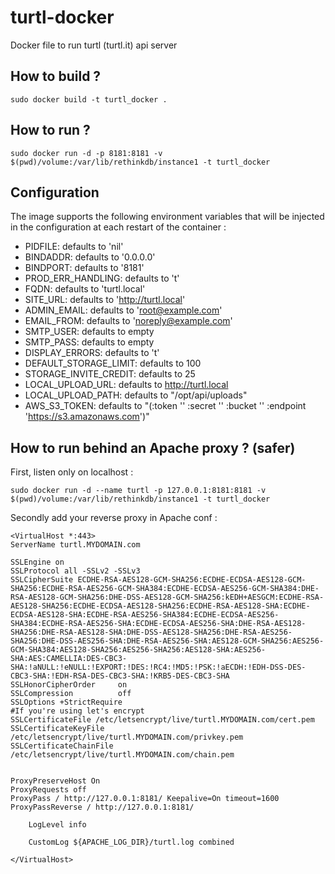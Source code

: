 # turtl-docker

Docker file to run turtl (turtl.it) api server

## How to build ?

```
sudo docker build -t turtl_docker .
```


## How to run ?

```
sudo docker run -d -p 8181:8181 -v $(pwd)/volume:/var/lib/rethinkdb/instance1 -t turtl_docker
```
## Configuration

The image supports the following environment variables that will be injected in the configuration at each restart of the container :

- PIDFILE: defaults to 'nil'
- BINDADDR: defaults to '0.0.0.0'
- BINDPORT: defaults to '8181'
- PROD_ERR_HANDLING: defaults to 't'
- FQDN: defaults to 'turtl.local'
- SITE_URL: defaults to 'http://turtl.local'
- ADMIN_EMAIL: defaults to 'root@example.com'
- EMAIL_FROM: defaults to 'noreply@example.com'
- SMTP_USER: defaults to empty
- SMTP_PASS: defaults to empty
- DISPLAY_ERRORS: defaults to 't'
- DEFAULT_STORAGE_LIMIT: defaults to 100
- STORAGE_INVITE_CREDIT: defaults to 25
- LOCAL_UPLOAD_URL: defaults to http://turtl.local
- LOCAL_UPLOAD_PATH: defaults to "/opt/api/uploads"
- AWS_S3_TOKEN: defaults to "(:token ''
                              :secret ''
                              :bucket ''
                              :endpoint 'https://s3.amazonaws.com')"

## How to run behind an Apache proxy ? (safer)

First, listen only on localhost :

```
sudo docker run -d --name turtl -p 127.0.0.1:8181:8181 -v $(pwd)/volume:/var/lib/rethinkdb/instance1 -t turtl_docker
```

Secondly add your reverse proxy in Apache conf :

```
<VirtualHost *:443>
ServerName turtl.MYDOMAIN.com

SSLEngine on
SSLProtocol all -SSLv2 -SSLv3
SSLCipherSuite ECDHE-RSA-AES128-GCM-SHA256:ECDHE-ECDSA-AES128-GCM-SHA256:ECDHE-RSA-AES256-GCM-SHA384:ECDHE-ECDSA-AES256-GCM-SHA384:DHE-RSA-AES128-GCM-SHA256:DHE-DSS-AES128-GCM-SHA256:kEDH+AESGCM:ECDHE-RSA-AES128-SHA256:ECDHE-ECDSA-AES128-SHA256:ECDHE-RSA-AES128-SHA:ECDHE-ECDSA-AES128-SHA:ECDHE-RSA-AES256-SHA384:ECDHE-ECDSA-AES256-SHA384:ECDHE-RSA-AES256-SHA:ECDHE-ECDSA-AES256-SHA:DHE-RSA-AES128-SHA256:DHE-RSA-AES128-SHA:DHE-DSS-AES128-SHA256:DHE-RSA-AES256-SHA256:DHE-DSS-AES256-SHA:DHE-RSA-AES256-SHA:AES128-GCM-SHA256:AES256-GCM-SHA384:AES128-SHA256:AES256-SHA256:AES128-SHA:AES256-SHA:AES:CAMELLIA:DES-CBC3-SHA:!aNULL:!eNULL:!EXPORT:!DES:!RC4:!MD5:!PSK:!aECDH:!EDH-DSS-DES-CBC3-SHA:!EDH-RSA-DES-CBC3-SHA:!KRB5-DES-CBC3-SHA
SSLHonorCipherOrder     on
SSLCompression          off
SSLOptions +StrictRequire
#If you're using let's encrypt
SSLCertificateFile /etc/letsencrypt/live/turtl.MYDOMAIN.com/cert.pem
SSLCertificateKeyFile /etc/letsencrypt/live/turtl.MYDOMAIN.com/privkey.pem
SSLCertificateChainFile	/etc/letsencrypt/live/turtl.MYDOMAIN.com/chain.pem


ProxyPreserveHost On
ProxyRequests off
ProxyPass / http://127.0.0.1:8181/ Keepalive=On timeout=1600
ProxyPassReverse / http://127.0.0.1:8181/

	LogLevel info

	CustomLog ${APACHE_LOG_DIR}/turtl.log combined

</VirtualHost>
```
